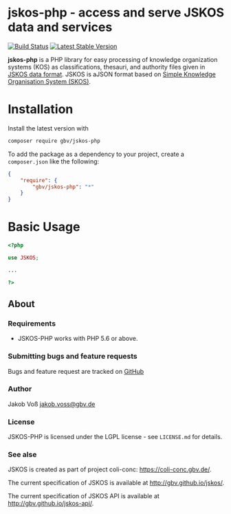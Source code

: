 # jskos-php - access and serve JSKOS data and services

[![Build Status](https://img.shields.io/travis/gbv/jskos-php.svg)](https://travis-ci.org/gbv/jskos-php)
[![Latest Stable Version](https://img.shields.io/packagist/v/gbv/jskos-php.svg)](https://packagist.org/packages/gbv/jskos-php)

**jskos-php** is a PHP library for easy processing of knowledge organization systems (KOS) as classifications, thesauri, and authority files given in [JSKOS data format](http://gbv.github.io/jskos/). JSKOS is aJSON format based on [Simple Knowledge Organisation System (SKOS)](http://www.w3.org/TR/skos-reference).

# Installation

Install the latest version with

~~~bash
composer require gbv/jskos-php
~~~

To add the package as a dependency to your project, create a `composer.json` like the following:

~~~json
{
    "require": {
        "gbv/jskos-php": "*"
    }
}
~~~

# Basic Usage

~~~php
<?php

use JSKOS;

...

?>
~~~

## About

### Requirements

* JSKOS-PHP works with PHP 5.6 or above.

### Submitting bugs and feature requests

Bugs and feature request are tracked on [GitHub](https://github.com/gbv/jskos-php/issues)

### Author

Jakob Voß <jakob.voss@gbv.de>

### License

JSKOS-PHP is licensed under the LGPL license - see `LICENSE.md` for details.

### See alse

JSKOS is created as part of project coli-conc: <https://coli-conc.gbv.de/>.

The current specification of JSKOS is available at <http://gbv.github.io/jskos/>.

The current specification of JSKOS API is available at <http://gbv.github.io/jskos-api/>.

